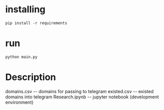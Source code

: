 # installing 

    pip install -r requirements
    
# run

    python main.py

# Description

domains.csv -- domains for passing to telegram
existed.csv -- existed domains into telegram
Research.ipynb -- jupyter notebook (development environment)
